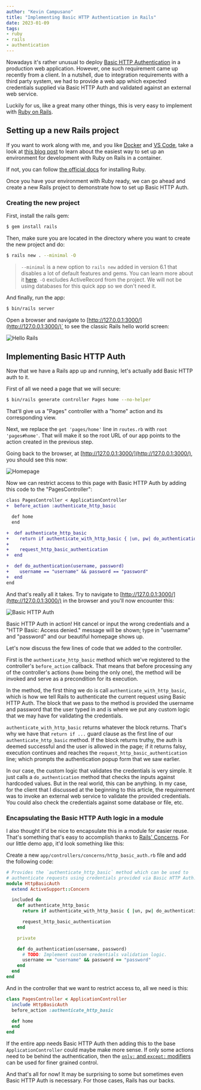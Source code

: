```yaml
---
author: "Kevin Campusano"
title: "Implementing Basic HTTP Authentication in Rails"
date: 2023-01-09
tags:
- ruby
- rails
- authentication
---
```


Nowadays it's rather unusual to deploy [Basic HTTP Authentication](https://developer.mozilla.org/en-US/docs/Web/HTTP/Authentication) in a production web application. However, one such requirement came up recently from a client. In a nutshell, due to integration requirements with a third party system, we had to provide a web app which expected credentials supplied via Basic HTTP Auth and validated against an external web service.

Luckily for us, like a great many other things, this is very easy to implement with [Ruby on Rails](https://rubyonrails.org/).

## Setting up a new Rails project

If you want to work along with me, and you like [Docker](https://www.docker.com/) and [VS Code](https://code.visualstudio.com/), take a look at [this blog post](https://www.endpointdev.com/blog/2023/01/developing-rails-apps-in-a-dev-container-with-vs-code/) to learn about the easiest way to set up an environment for development with Ruby on Rails in a container.

If not, you can follow [the official docs](https://www.ruby-lang.org/en/documentation/installation/) for installing Ruby.

Once you have your environment with Ruby ready, we can go ahead and create a new Rails project to demonstrate how to set up Basic HTTP Auth.

### Creating the new project

First, install the rails gem:

```sh
$ gem install rails
```

Then, make sure you are located in the directory where you want to create the new project and do:

```sh
$ rails new . --minimal -O
```

> `--minimal` is a new option to `rails new` added in version 6.1 that disables a lot of default features and gems. You can learn more about it [here](https://github.com/rails/rails/pull/39282). `-O` excludes ActiveRecord from the project. We will not be using databases for this quick app so we don't need it.

And finally, run the app:

```sh
$ bin/rails server
```

Open a browser and navigate to [http://127.0.0.1:3000/](http://127.0.0.1:3000/)` to see the classic Rails hello world screen:

![Hello Rails](implementing-basic-http-authentication-in-rails/hello-rails.png)

## Implementing Basic HTTP Auth

Now that we have a Rails app up and running, let's actually add Basic HTTP auth to it.

First of all we need a page that we will secure:

```sh
$ bin/rails generate controller Pages home --no-helper
```

That'll give us a "Pages" controller with a "home" action and its corresponding view.

Next, we replace the `get 'pages/home'` line in `routes.rb` with `root 'pages#home'`. That will make it so the root URL of our app points to the action created in the previous step.

Going back to the browser, at [http://127.0.0.1:3000/](http://127.0.0.1:3000/), you should see this now:

![Homepage](implementing-basic-http-authentication-in-rails/homepage.png)

Now we can restrict access to this page with Basic HTTP Auth by adding this code to the "PagesController":

```diff
class PagesController < ApplicationController
+  before_action :authenticate_http_basic

  def home
  end

+  def authenticate_http_basic
+    return if authenticate_with_http_basic { |un, pw| do_authentication(un, pw) }
+
+    request_http_basic_authentication
+  end

+  def do_authentication(username, password)
+    username == "username" && password == "password"
+  end
end
```

And that's really all it takes. Try to navigate to [http://127.0.0.1:3000/](http://127.0.0.1:3000/) in the browser and you'll now encounter this:

![Basic HTTP Auth](implementing-basic-http-authentication-in-rails/basic-http-auth-popup.png)

Basic HTTP Auth in action! Hit cancel or input the wrong credentials and a "HTTP Basic: Access denied." message will be shown; type in "username" and "password" and our beautiful homepage shows up.

Let's now discuss the few lines of code that we added to the controller.

First is the `authenticate_http_basic` method which we've registered to the controller's `before_action` callback. That means that before processing any of the controller's actions (`home` being the only one), the method will be invoked and serve as a precondition for its execution.

In the method, the first thing we do is call `authenticate_with_http_basic`, which is how we tell Rails to authenticate the current request using Basic HTTP Auth. The block that we pass to the method is provided the username and password that the user typed in and is where we put any custom logic that we may have for validating the credentials.

`authenticate_with_http_basic` returns whatever the block returns. That's why we have that `return if ...` guard clause as the first line of our `authenticate_http_basic` method. If the block returns truthy, the auth is deemed successful and the user is allowed in the page; if it returns falsy, execution continues and reaches the `request_http_basic_authentication` line; which prompts the authentication popup form that we saw earlier.

In our case, the custom logic that validates the credentials is very simple. It just calls a `do_authentication` method that checks the inputs against hardcoded values. But in the real world, this can be anything. In my case, for the client that I discussed at the beginning to this article, the requirement was to invoke an external web service to validate the provided credentials. You could also check the credentials against some database or file, etc.

### Encapsulating the Basic HTTP Auth logic in a module

I also thought it'd be nice to encapsulate this in a module for easier reuse. That's something that's easy to accomplish thanks to [Rails' Concerns](https://api.rubyonrails.org/v7.0.4/classes/ActiveSupport/Concern.html). For our little demo app, it'd look something like this:

Create a new `app/controllers/concerns/http_basic_auth.rb` file and add the following code:

```ruby
# Provides the `authenticate_http_basic` method which can be used to
# authenticate requests using credentials provided via Basic HTTP Auth.
module HttpBasicAuth
  extend ActiveSupport::Concern

  included do
    def authenticate_http_basic
      return if authenticate_with_http_basic { |un, pw| do_authentication(un, pw) }

      request_http_basic_authentication
    end

    private

    def do_authentication(username, password)
      # TODO: Implement custom credentials validation logic.
      username == "username" && password == "password"
    end
  end
end
```

And in the controller that we want to restrict access to, all we need is this:

```ruby
class PagesController < ApplicationController
  include HttpBasicAuth
  before_action :authenticate_http_basic

  def home
  end
end
```

If the entire app needs Basic HTTP Auth then adding this to the base `ApplicationController` could maybe make more sense. If only some actions need to be behind the authentication, then the [`only:` and `except:` modifiers](https://guides.rubyonrails.org/action_controller_overview.html#filters) can be used for finer grained control.

And that's all for now! It may be surprising to some but sometimes even Basic HTTP Auth is necessary. For those cases, Rails has our backs.
